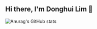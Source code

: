 ## Hi there, I'm Donghui Lim 👋

![Anurag's GitHub stats](https://github-readme-stats.vercel.app/api?username=①star1sh&show_icons=true&theme=default)

<!--
**star1sh/star1sh** is a ✨ _special_ ✨ repository because its `README.md` (this file) appears on your GitHub profile.

Here are some ideas to get you started:

- 🔭 I’m currently working on ...
- 🌱 I’m currently learning ...
- 👯 I’m looking to collaborate on ...
- 🤔 I’m looking for help with ...
- 💬 Ask me about ...
- 📫 How to reach me: ...
- 😄 Pronouns: ...
- ⚡ Fun fact: ...
-->
